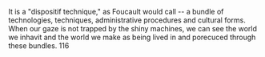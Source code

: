 It is a "dispositif technique," as Foucault would call -- a bundle of technologies, techniques, administrative procedures and cultural forms. When our gaze is not trapped by the shiny machines, we can see the world we inhavit and the world we make as being lived in and porecuced through these bundles. 116

